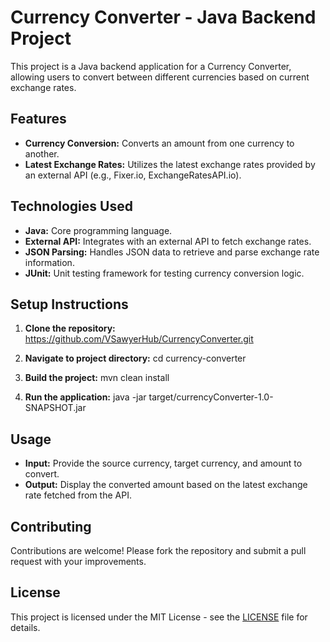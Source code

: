 # Currency Converter - Java Backend Project

This project is a Java backend application for a Currency Converter, allowing users to convert between different currencies based on current exchange rates.

## Features

- **Currency Conversion:** Converts an amount from one currency to another.
- **Latest Exchange Rates:** Utilizes the latest exchange rates provided by an external API (e.g., Fixer.io, ExchangeRatesAPI.io).

## Technologies Used

- **Java:** Core programming language.
- **External API:** Integrates with an external API to fetch exchange rates.
- **JSON Parsing:** Handles JSON data to retrieve and parse exchange rate information.
- **JUnit:** Unit testing framework for testing currency conversion logic.

## Setup Instructions

1. **Clone the repository:**
https://github.com/VSawyerHub/CurrencyConverter.git

2. **Navigate to project directory:**
cd currency-converter


3. **Build the project:**
mvn clean install


4. **Run the application:**
java -jar target/currencyConverter-1.0-SNAPSHOT.jar


## Usage

- **Input:** Provide the source currency, target currency, and amount to convert.
- **Output:** Display the converted amount based on the latest exchange rate fetched from the API.

## Contributing

Contributions are welcome! Please fork the repository and submit a pull request with your improvements.

## License

This project is licensed under the MIT License - see the [LICENSE](LICENSE) file for details.

